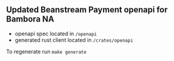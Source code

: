 ## Updated Beanstream Payment openapi for Bambora NA

* openapi spec located in `/openapi`
* generated rust client located in `/crates/openapi`

To regenerate run `make generate`